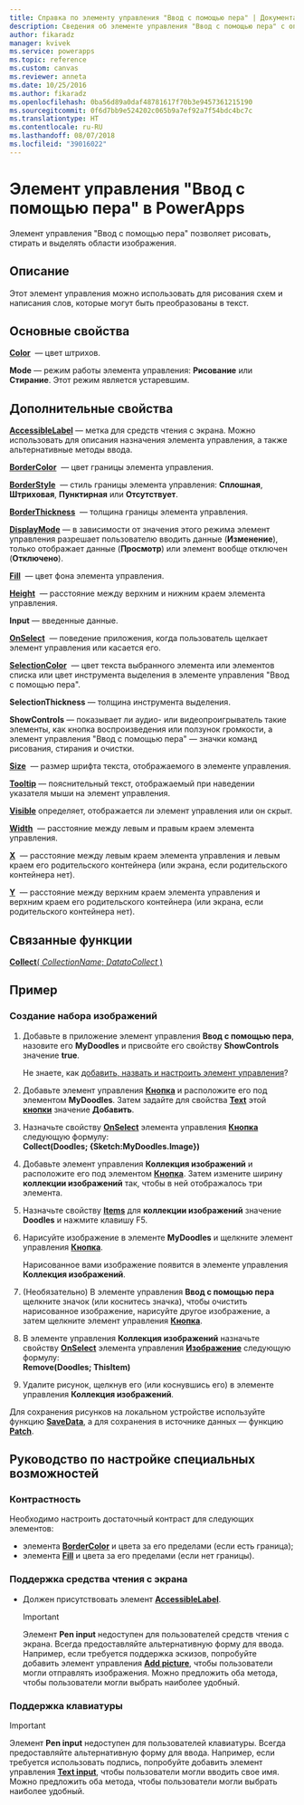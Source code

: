 ```yaml
---
title: Справка по элементу управления "Ввод с помощью пера" | Документация Майкрософт
description: Сведения об элементе управления "Ввод с помощью пера" с описанием его свойств и примерами
author: fikaradz
manager: kvivek
ms.service: powerapps
ms.topic: reference
ms.custom: canvas
ms.reviewer: anneta
ms.date: 10/25/2016
ms.author: fikaradz
ms.openlocfilehash: 0ba56d89a0daf48781617f70b3e9457361215190
ms.sourcegitcommit: 0f6d7bb9e524202c065b9a7ef92a7f54bdc4bc7c
ms.translationtype: HT
ms.contentlocale: ru-RU
ms.lasthandoff: 08/07/2018
ms.locfileid: "39016022"
---
```

# <a name="pen-input-control-in-powerapps"></a>Элемент управления "Ввод с помощью пера" в PowerApps
Элемент управления "Ввод с помощью пера" позволяет рисовать, стирать и выделять области изображения.

## <a name="description"></a>Описание
Этот элемент управления можно использовать для рисования схем и написания слов, которые могут быть преобразованы в текст.

## <a name="key-properties"></a>Основные свойства
**[Color](properties-color-border.md)**  — цвет штрихов.

**Mode** — режим работы элемента управления: **Рисование** или **Стирание**.  Этот режим является устаревшим.

## <a name="additional-properties"></a>Дополнительные свойства
**[AccessibleLabel](properties-accessibility.md)** — метка для средств чтения с экрана. Можно использовать для описания назначения элемента управления, а также альтернативные методы ввода.

**[BorderColor](properties-color-border.md)**  — цвет границы элемента управления.

**[BorderStyle](properties-color-border.md)**  — стиль границы элемента управления: **Сплошная**, **Штриховая**, **Пунктирная** или **Отсутствует**.

**[BorderThickness](properties-color-border.md)**  — толщина границы элемента управления.

**[DisplayMode](properties-core.md)** — в зависимости от значения этого режима элемент управления разрешает пользователю вводить данные (**Изменение**), только отображает данные (**Просмотр**) или элемент вообще отключен (**Отключено**).

**[Fill](properties-color-border.md)**  — цвет фона элемента управления.

**[Height](properties-size-location.md)**  — расстояние между верхним и нижним краем элемента управления.

**Input** — введенные данные.

**[OnSelect](properties-core.md)**  — поведение приложения, когда пользователь щелкает элемент управления или касается его.

**[SelectionColor](properties-color-border.md)**  — цвет текста выбранного элемента или элементов списка или цвет инструмента выделения в элементе управления "Ввод с помощью пера".

**SelectionThickness** — толщина инструмента выделения.

**ShowControls** — показывает ли аудио- или видеопроигрыватель такие элементы, как кнопка воспроизведения или ползунок громкости, а элемент управления "Ввод с помощью пера" — значки команд рисования, стирания и очистки.

**[Size](properties-text.md)**  — размер шрифта текста, отображаемого в элементе управления.

**[Tooltip](properties-core.md)** — пояснительный текст, отображаемый при наведении указателя мыши на элемент управления.

**[Visible](properties-core.md)** определяет, отображается ли элемент управления или он скрыт.

**[Width](properties-size-location.md)**  — расстояние между левым и правым краем элемента управления.

**[X](properties-size-location.md)**  — расстояние между левым краем элемента управления и левым краем его родительского контейнера (или экрана, если родительского контейнера нет).

**[Y](properties-size-location.md)**  — расстояние между верхним краем элемента управления и верхним краем его родительского контейнера (или экрана, если родительского контейнера нет).

## <a name="related-functions"></a>Связанные функции
[**Collect**( *CollectionName*; *DatatoCollect* )](../functions/function-clear-collect-clearcollect.md)

## <a name="example"></a>Пример
### <a name="create-a-set-of-images"></a>Создание набора изображений
1. Добавьте в приложение элемент управления **Ввод с помощью пера**, назовите его **MyDoodles** и присвойте его свойству **ShowControls** значение **true**.
   
    Не знаете, как [добавить, назвать и настроить элемент управления](../add-configure-controls.md)?
2. Добавьте элемент управления **[Кнопка](control-button.md)** и расположите его под элементом **MyDoodles**. Затем задайте для свойства **[Text](properties-core.md)** этой **[кнопки](control-button.md)** значение **Добавить**.
3. Назначьте свойству **[OnSelect](properties-core.md)** элемента управления **[Кнопка](control-button.md)** следующую формулу:<br>
   **Collect(Doodles; {Sketch:MyDoodles.Image})**
4. Добавьте элемент управления **Коллекция изображений** и расположите его под элементом **[Кнопка](control-button.md)**. Затем измените ширину **коллекции изображений** так, чтобы в ней отображалось три элемента.
5. Назначьте свойству **[Items](properties-core.md)** для **коллекции изображений** значение **Doodles** и нажмите клавишу F5.
6. Нарисуйте изображение в элементе **MyDoodles** и щелкните элемент управления **[Кнопка](control-button.md)**.
   
    Нарисованное вами изображение появится в элементе управления **Коллекция изображений**.
7. (Необязательно) В элементе управления **Ввод с помощью пера** щелкните значок (или коснитесь значка), чтобы очистить нарисованное изображение, нарисуйте другое изображение, а затем щелкните элемент управления **[Кнопка](control-button.md)**.
8. В элементе управления **Коллекция изображений** назначьте свойству **[OnSelect](properties-core.md)** элемента управления **[Изображение](control-image.md)** следующую формулу:<br>
   **Remove(Doodles; ThisItem)**
9. Удалите рисунок, щелкнув его (или коснувшись его) в элементе управления **Коллекция изображений**.

Для сохранения рисунков на локальном устройстве используйте функцию **[SaveData](../functions/function-savedata-loaddata.md)**, а для сохранения в источнике данных — функцию **[Patch](../functions/function-patch.md)**.


## <a name="accessibility-guidelines"></a>Руководство по настройке специальных возможностей
### <a name="color-contrast"></a>Контрастность
Необходимо настроить достаточный контраст для следующих элементов:
* элемента **[BorderColor](properties-color-border.md)** и цвета за его пределами (если есть граница);
* элемента **[Fill](properties-color-border.md)** и цвета за его пределами (если нет границы).

### <a name="screen-reader-support"></a>Поддержка средства чтения с экрана
* Должен присутствовать элемент **[AccessibleLabel](properties-accessibility.md)**.

    > [!IMPORTANT]
  > Элемент **Pen input** недоступен для пользователей средств чтения с экрана. Всегда предоставляйте альтернативную форму для ввода. Например, если требуется поддержка эскизов, попробуйте добавить элемент управления **[Add picture](control-add-picture.md)**, чтобы пользователи могли отправлять изображения. Можно предложить оба метода, чтобы пользователи могли выбрать наиболее удобный.

### <a name="keyboard-support"></a>Поддержка клавиатуры

> [!IMPORTANT]
> Элемент **Pen input** недоступен для пользователей клавиатуры. Всегда предоставляйте альтернативную форму для ввода. Например, если требуется использовать подпись, попробуйте добавить элемент управления **[Text input](control-text-input.md)**, чтобы пользователи могли вводить свое имя. Можно предложить оба метода, чтобы пользователи могли выбрать наиболее удобный.
